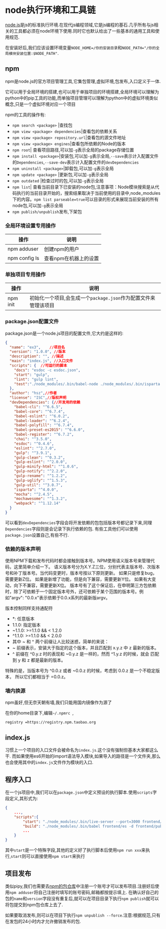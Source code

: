 # node执行环境和工具链

[node.js](https://nodejs.org/zh-cn/)是js的标准执行环境.在现代js编程领域,它是js编程的基石.几乎所有与js相关的工具都必须在node环境下使用.同时它也默认给出了一些基本的通用工具和使用规范.

在安装好后,我们应该设置环境变量`NODE_HOME=/你的安装目录`和`NODE_PATH="/你的全局模块安装位置:$NODE_PATH"`.

## npm

npm是node.js的官方项目管理工具,它集包管理,虚拟环境,包发布,入口定义于一体.

它可以用于全局环境的搭建,也可以用于单独项目的环境搭建,全局环境可以理解为python中的pip工具的功能,而单独项目管理可以理解为python中的虚拟环境类似概念,只是一个虚拟环境对应一个项目

npm的工具的操作有:

+ `npm search <package>` |查找包
+ `npm view <package> dependencies`|查看包的依赖关系
+ `npm view <package> repository.url`|查看包的源文件地址
+ `npm view <package> engines`|查看包所依赖的Node的版本
+ `npm root`| 查看项目路径,可以加`-g`表示全局的package存储位置
+ `npm install <package>`|安装包,可以加`-g`表示全局,`--save`表示计入配置文件的`Dependencies`,`--save-dev`表示计入配置文件的`devDependencies`
+ `npm uninstall <package>`|卸载包,可以加`-g`表示全局
+ `npm update <package>` |更新包,可以加`-g`表示全局
+ `npm outdated` |检查过时的包,可以加`-g`表示全局
+ `npm list`| 查看当前目录下已安装的node包,注意事项：Node模块搜索是从代码执行的当前目录开始的，搜索结果取决于当前使用的目录中,node_modules下的内容。`npm list parseable=true`可以目录的形式来展现当前安装的所有node包,可以加`-g`表示全局
+ `npm publish/unpublish`发布,下架包

### 全局环境设置专用操作

操作|说明
---|---
npm adduser|创建npm的用户
npm config ls|查看npm在机器上的设置

### 单独项目专用操作

操作|说明
---|---
npm init|初始化一个项目,会生成一个`package.json`作为配置文件来管理该项目


### package.json配置文件

package.json是一个node.js项目的配置文件,它大约是这样的:

```json
{
  "name": "ex3",    //项目名
  "version": "1.0.0", //版本
  "description": "", //描述
  "main": "index.js", //入口文件
  "scripts": {  //可运行的脚本
    "docs": "esdoc -c esdoc.json",
    "start": "gulp",
    "lint": "gulp lint",
    "test":"./node_modules/.bin/babel-node ./node_modules/.bin/isparta cover --report html ./node_modules/.bin/_mocha "
  },
  "author": "hsz",//作者
  "license": "ISC",//版权声明
  "devDependencies": {//开发用的依赖
    "babel-cli": "^6.6.5",
    "babel-core": "^6.7.4",
    "babel-eslint": "^6.0.2",
    "babel-loader": "^6.2.4",
    "babel-polyfill": "^6.7.4",
    "babel-preset-es2015": "^6.6.0",
    "babel-register": "^6.7.2",
    "chai": "^3.5.0",
    "esdoc": "^0.4.6",
    "eslint": "^2.7.0",
    "gulp": "^3.9.1",
    "gulp-clean": "^0.3.2",
    "gulp-eslint": "^2.0.0",
    "gulp-minify-html": "^1.0.6",
    "gulp-notify": "^2.2.0",
    "gulp-rename": "^1.2.2",
    "gulp-uglify": "^1.5.3",
    "gulp-util": "^3.0.7",
    "isparta": "^4.0.0",
    "mocha": "^2.4.5",
    "mochawesome": "^1.3.2",
    "webpack": "^1.12.14"
  }
}
```

可以看到`devDependencies`字段会将开发依赖的包包括版本号都记录下来,同理`Dependencies`字段则是会记录下执行依赖的包.
有些工具他们可以使用`package.json`设置自己,有些不行.

### 依赖的版本声明

使用NPM下载和发布代码时都会接触到版本号。NPM使用语义版本号来管理代码，这里简单介绍一下。
语义版本号分为X.Y.Z三位，分别代表主版本号、次版本号和补丁版本号。当代码变更时，版本号按以下原则更新。
如果只是修复bug，需要更新Z位。
如果是新增了功能，但是向下兼容，需要更新Y位。
如果有大变动，向下不兼容，需要更新X位。
版本号有了这个保证后，在申明第三方包依赖时，除了可依赖于一个固定版本号外，还可依赖于某个范围的版本号。例如"argv": "0.0.x"表示依赖于0.0.x系列的最新版argv。

版本控制同样支持通配符

+ \*: 任意版本
+ 1.1.0: 指定版本
+ ~1.1.0: >=1.1.0 && < 1.2.0
+ ^1.1.0: >=1.1.0 && < 2.0.0
+ 其中 ~ 和 ^ 两个前缀让人比较迷惑，简单的来说：
+ ~ 前缀表示，安装大于指定的这个版本，并且匹配到 x.y.z 中 z 最新的版本。
+ ^ 前缀在 ^0.y.z 时的表现和 ~0.y.z 是一样的，然而 ^1.y.z 的时候，就会 匹配到 y 和 z 都是最新的版本。

特殊的是，当版本号为 ^0.0.z 或者 ~0.0.z 的时候，考虑到 0.0.z 是一个不稳定版本， 所以它们都相当于 =0.0.z。

### 墙内换源

npm虽好,但无奈天朝有墙,我们只能用国内镜像作为源了

在你的home目录下,编辑`~/.npmrc `,

```shell
registry =https://registry.npm.taobao.org
```

## index.js

习惯上一个项目的入口文件会被命名为`index.js`.这个没有强制但基本大家都这么干.
而如果使用es6开始的import语法导入模块,如果导入的路径是一个文件夹,那么也会使用其中的`index.js`文件作为模块的入口.

## 程序入口

在一个js项目中,我们可以在`package.json`中定义预设的执行脚本.使用`scripts`字段定义,其形式为:

```json
{
    ...,
    "scripts":{
        "start": "./node_modules/.bin/live-server --port=3000 frontend/public",
        "build": "./node_modules/.bin/babel frontend/es -d frontend/public",
        ...
    }
}
```

其中`start`是一个特殊字段,其他的定义好了执行脚本后使用`npm run xxx`来执行,`start`则可以直接使用`npm start`来执行

## 项目发布

类似pipy,我们也需要去[npm的包仓库](https://www.npmjs.com/)中注册一个账号才可以发布项目.注册好后使用`npm adduser`将自己注册时填写的账号密码,邮箱都按提示填上.
在确认好自己的包的`name`和`version`字段没有重复后,就可以在项目目录下执行`npm publish`就可以将包提交到npm包仓库上去了.

如果要取消发布,则可以在项目下执行`npm unpublish --force`.注意:根据规范,只有在发包的24小时内才允许撤销发布的包.